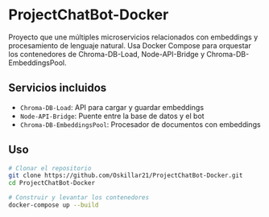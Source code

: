 
# ProjectChatBot-Docker

Proyecto que une múltiples microservicios relacionados con embeddings y procesamiento de lenguaje natural. Usa Docker Compose para orquestar los contenedores de Chroma-DB-Load, Node-API-Bridge y Chroma-DB-EmbeddingsPool.

## Servicios incluidos

- `Chroma-DB-Load`: API para cargar y guardar embeddings
- `Node-API-Bridge`: Puente entre la base de datos y el bot
- `Chroma-DB-EmbeddingsPool`: Procesador de documentos con embeddings

## Uso

```bash
# Clonar el repositorio
git clone https://github.com/Oskillar21/ProjectChatBot-Docker.git
cd ProjectChatBot-Docker

# Construir y levantar los contenedores
docker-compose up --build
